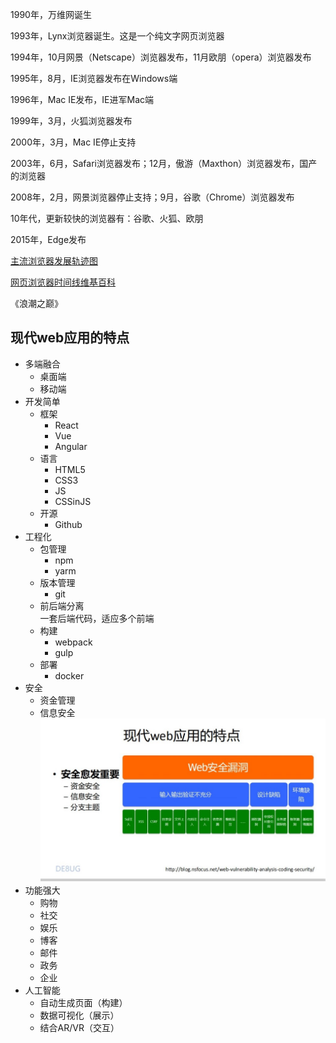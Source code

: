 <!-- 浏览器的历史.md -->
<!-- author:fudamai -->

1990年，万维网诞生

1993年，Lynx浏览器诞生。这是一个纯文字网页浏览器

1994年，10月网景（Netscape）浏览器发布，11月欧朋（opera）浏览器发布

1995年，8月，IE浏览器发布在Windows端

1996年，Mac IE发布，IE进军Mac端

1999年，3月，火狐浏览器发布

2000年，3月，Mac IE停止支持

2003年，6月，Safari浏览器发布；12月，傲游（Maxthon）浏览器发布，国产的浏览器

2008年，2月，网景浏览器停止支持；9月，谷歌（Chrome）浏览器发布

10年代，更新较快的浏览器有：谷歌、火狐、欧朋

2015年，Edge发布

[主流浏览器发展轨迹图](http://evolutionofweb.appspot.com/#/evolution/day)

[网页浏览器时间线维基百科](https://zh.wikipedia.org/wiki/%E7%BD%91%E9%A1%B5%E6%B5%8F%E8%A7%88%E5%99%A8%E6%97%B6%E9%97%B4%E7%BA%BF)

《浪潮之巅》


## 现代web应用的特点

- 多端融合  
  - 桌面端
  - 移动端
- 开发简单
  - 框架
    - React
    - Vue
    - Angular
  - 语言
    - HTML5
    - CSS3
    - JS
    - CSSinJS
  - 开源
    - Github
- 工程化
  - 包管理
    - npm
    - yarm
  - 版本管理
    - git
  - 前后端分离  
一套后端代码，适应多个前端
  - 构建
    - webpack
    - gulp
  - 部署
    - docker
- 安全
  - 资金管理
  - 信息安全
  ![web安全](./img/web安全.jpg)
- 功能强大
  - 购物
  - 社交
  - 娱乐
  - 博客
  - 邮件
  - 政务
  - 企业
- 人工智能
  - 自动生成页面（构建）
  - 数据可视化（展示）
  - 结合AR/VR（交互）
